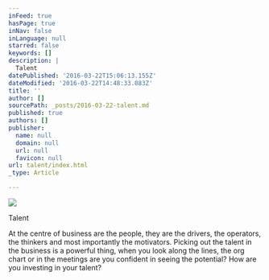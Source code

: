 ```yaml
---
inFeed: true
hasPage: true
inNav: false
inLanguage: null
starred: false
keywords: []
description: |
  Talent
datePublished: '2016-03-22T15:06:13.155Z'
dateModified: '2016-03-22T14:48:33.083Z'
title: ''
author: []
sourcePath: _posts/2016-03-22-talent.md
published: true
authors: []
publisher:
  name: null
  domain: null
  url: null
  favicon: null
url: talent/index.html
_type: Article

---
```

![](https://the-grid-user-content.s3-us-west-2.amazonaws.com/735d6a8f-c4f1-4c8a-b38f-407356d3dd08.jpg)

Talent

At the centre of business are the people, they are the drivers, the operators, the thinkers and most importantly the motivators. Picking out the talent in the business is a powerful thing, when you look along the lines, the org chart or in the meetings are you confident in seeing the potential? How are you investing in your talent?